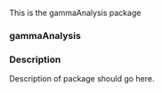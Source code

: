 This is the gammaAnalysis package 
### gammaAnalysis
### Description
Description of package should go here.
